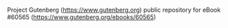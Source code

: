 Project Gutenberg (https://www.gutenberg.org) public repository for eBook #60565 (https://www.gutenberg.org/ebooks/60565)
